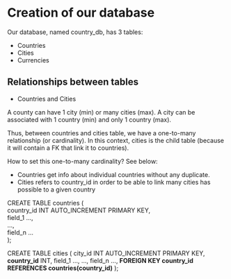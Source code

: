 # Creation of our database

Our database, named country_db, has 3 tables:
* Countries
* Cities
* Currencies

## Relationships between tables

* Countries and Cities

A county can have 1 city (min) or many cities (max).
A city can be associated with 1 country (min) and only 1 country (max).

Thus, between countries and cities table, we have a one-to-many relationship (or cardinality).
In this context, cities is the child table (because it will contain a FK that link it to countries).

How to set this one-to-many cardinality? See below:
- Countries get info about individual countries without any duplicate.
- Cities refers to country_id in order to be able to link many cities has possible to a given country

CREATE TABLE countries (<br />
    country_id INT AUTO_INCREMENT PRIMARY KEY,<br />
    field_1 ...,<br />
    ...,<br />
    field_n ...<br />
);

CREATE TABLE cities (
    city_id INT AUTO_INCREMENT PRIMARY KEY,
    **country_id** INT,
    field_1 ...,
    ...,
    field_n ...,
    **FOREIGN KEY country_id REFERENCES countries(country_id)**
);

